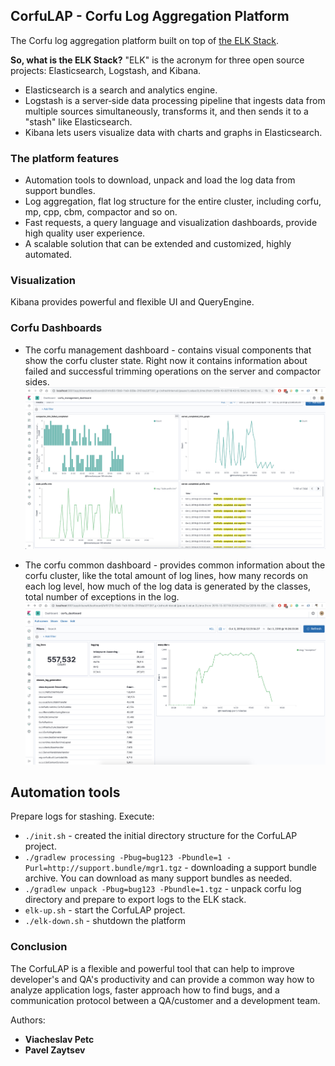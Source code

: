 ## CorfuLAP - Corfu Log Aggregation Platform

The Corfu log aggregation platform built on top of [the ELK Stack](https://www.elastic.co/what-is/elk-stack).

**So, what is the ELK Stack?** "ELK" is the acronym for three open source projects: Elasticsearch, Logstash, and Kibana. 
- Elasticsearch is a search and analytics engine. 
- Logstash is a server‑side data processing pipeline that ingests data from multiple sources simultaneously, 
transforms it, and then sends it to a "stash" like Elasticsearch. 
- Kibana lets users visualize data with charts and graphs in Elasticsearch.

### The platform features
 - Automation tools to download, unpack and load the log data from support bundles. 
 - Log aggregation, flat log structure for the entire cluster, including corfu, mp, cpp, cbm, compactor and so on.
 - Fast requests, a query language and visualization dashboards, provide high quality user experience.
 - A scalable solution that can be extended and customized, highly automated.
 

### Visualization
Kibana provides powerful and flexible UI and QueryEngine.

### Corfu Dashboards
 - The corfu management dashboard - contains visual components that show the corfu cluster state.
 Right now it contains information about failed and successful trimming operations 
 on the server and compactor sides.
 ![management_dashboard](img/corfu_prefix_trim_dashboard.jpg)
 
 - The corfu common dashboard - provides common information about the corfu cluster,
 like the total amount of log lines, how many records on each log level, 
 how much of the log data is generated by the classes, total number of exceptions in the log.
 ![corfu common dashboard](img/corfu_common_dashboard.jpg)  


## Automation tools
Prepare logs for stashing. 
Execute:

- `./init.sh` - created the initial directory structure for the CorfuLAP project.
- `./gradlew processing -Pbug=bug123 -Pbundle=1 -Purl=http://support.bundle/mgr1.tgz` - 
  downloading a support bundle archive. You can download as many support bundles as needed.
- `./gradlew unpack -Pbug=bug123 -Pbundle=1.tgz` - unpack corfu log directory 
  and prepare to export logs to the ELK stack.
- `elk-up.sh` - start the CorfuLAP project.
- `./elk-down.sh` - shutdown the platform


### Conclusion
The CorfuLAP is a flexible and powerful tool that can help to improve developer's and QA's productivity
and can provide a common way how to analyze application logs, faster approach how to find bugs, 
and a communication protocol between a QA/customer and a development team. 

Authors:
- **Viacheslav Petc**
- **Pavel Zaytsev**